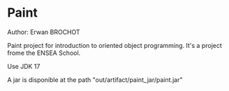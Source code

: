 # Paint
Author: Erwan BROCHOT

Paint project for introduction to oriented object programming.
It's a project frome the ENSEA School.

Use JDK 17

A jar is disponible at the path "out/artifact/paint_jar/paint.jar"
